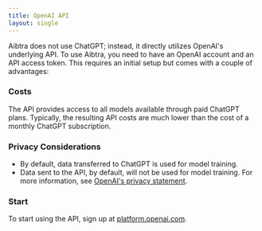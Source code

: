 ```yaml
---
title: OpenAI API
layout: single
---
```


Aibtra does not use ChatGPT; instead, it directly utilizes OpenAI's underlying API. To use Aibtra, you need to have an OpenAI account and an API access token. This requires an initial setup but comes with a couple of advantages:

### Costs

The API provides access to all models available through paid ChatGPT plans. Typically, the resulting API costs are much lower than the cost of a monthly ChatGPT subscription.

### Privacy Considerations

* By default, data transferred to ChatGPT is used for model training.
* Data sent to the API, by default, will not be used for model training. For more information, see [OpenAI's privacy statement](https://openai.com/consumer-privacy/).

### Start

To start using the API, sign up at [platform.openai.com](https://platform.openai.com/signup").

